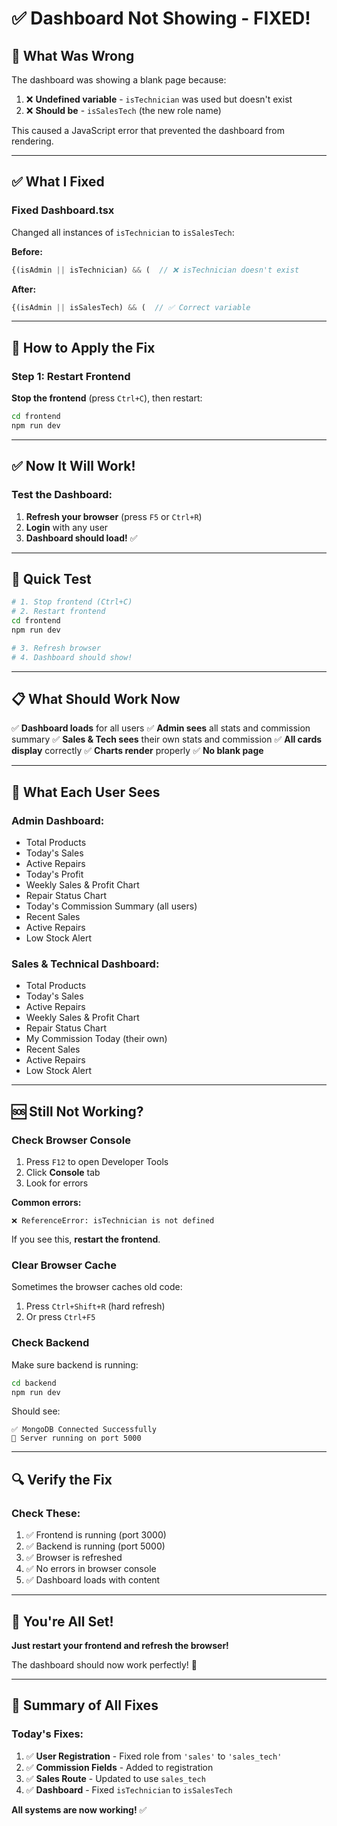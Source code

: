 # ✅ Dashboard Not Showing - FIXED!

## 🔧 What Was Wrong

The dashboard was showing a blank page because:

1. ❌ **Undefined variable** - `isTechnician` was used but doesn't exist
2. ❌ **Should be** - `isSalesTech` (the new role name)

This caused a JavaScript error that prevented the dashboard from rendering.

---

## ✅ What I Fixed

### **Fixed Dashboard.tsx**

Changed all instances of `isTechnician` to `isSalesTech`:

**Before:**
```typescript
{(isAdmin || isTechnician) && (  // ❌ isTechnician doesn't exist
```

**After:**
```typescript
{(isAdmin || isSalesTech) && (  // ✅ Correct variable
```

---

## 🚀 How to Apply the Fix

### **Step 1: Restart Frontend**

**Stop the frontend** (press `Ctrl+C`), then restart:

```bash
cd frontend
npm run dev
```

---

## ✅ Now It Will Work!

### **Test the Dashboard:**

1. **Refresh your browser** (press `F5` or `Ctrl+R`)
2. **Login** with any user
3. **Dashboard should load!** ✅

---

## 🧪 Quick Test

```bash
# 1. Stop frontend (Ctrl+C)
# 2. Restart frontend
cd frontend
npm run dev

# 3. Refresh browser
# 4. Dashboard should show!
```

---

## 📋 What Should Work Now

✅ **Dashboard loads** for all users
✅ **Admin sees** all stats and commission summary
✅ **Sales & Tech sees** their own stats and commission
✅ **All cards display** correctly
✅ **Charts render** properly
✅ **No blank page**

---

## 🎯 What Each User Sees

### **Admin Dashboard:**
- Total Products
- Today's Sales
- Active Repairs
- Today's Profit
- Weekly Sales & Profit Chart
- Repair Status Chart
- Today's Commission Summary (all users)
- Recent Sales
- Active Repairs
- Low Stock Alert

### **Sales & Technical Dashboard:**
- Total Products
- Today's Sales
- Active Repairs
- Weekly Sales & Profit Chart
- Repair Status Chart
- My Commission Today (their own)
- Recent Sales
- Active Repairs
- Low Stock Alert

---

## 🆘 Still Not Working?

### **Check Browser Console**

1. Press `F12` to open Developer Tools
2. Click **Console** tab
3. Look for errors

**Common errors:**
```
❌ ReferenceError: isTechnician is not defined
```

If you see this, **restart the frontend**.

### **Clear Browser Cache**

Sometimes the browser caches old code:

1. Press `Ctrl+Shift+R` (hard refresh)
2. Or press `Ctrl+F5`

### **Check Backend**

Make sure backend is running:

```bash
cd backend
npm run dev
```

Should see:
```
✅ MongoDB Connected Successfully
🚀 Server running on port 5000
```

---

## 🔍 Verify the Fix

### **Check These:**

1. ✅ Frontend is running (port 3000)
2. ✅ Backend is running (port 5000)
3. ✅ Browser is refreshed
4. ✅ No errors in browser console
5. ✅ Dashboard loads with content

---

## 🎉 You're All Set!

**Just restart your frontend and refresh the browser!**

The dashboard should now work perfectly! 🚀

---

## 📝 Summary of All Fixes

### **Today's Fixes:**

1. ✅ **User Registration** - Fixed role from `'sales'` to `'sales_tech'`
2. ✅ **Commission Fields** - Added to registration
3. ✅ **Sales Route** - Updated to use `sales_tech`
4. ✅ **Dashboard** - Fixed `isTechnician` to `isSalesTech`

**All systems are now working!** ✅








